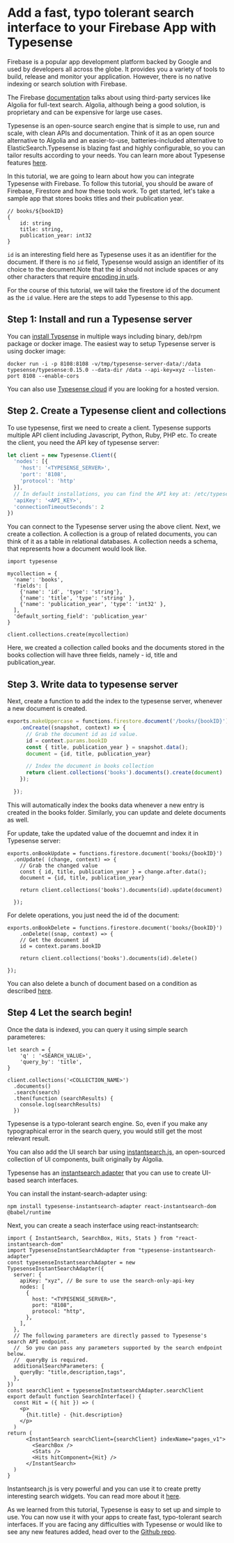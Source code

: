 # Add a fast, typo tolerant search interface to your Firebase App with Typesense

Firebase is a popular app development platform backed by Google and used by developers all across the globe. It provides you a variety of tools to build, release and monitor your application. However, there is no native indexing or search solution with Firebase. 

The Firebase [documentation](https://firebase.google.com/docs/firestore/solutions/search) talks about using third-party services like Algolia for full-text search. Algolia, although being a good solution, is proprietary and can be expensive for large use cases. 

Typesense is an open-source search engine that is simple to use, run and scale, with clean APIs and documentation. Think of it as an open source alternative to Algolia and an easier-to-use, batteries-included alternative to ElasticSearch.Typesense is blazing fast and highly configurable, so you can tailor results according to your needs. You can learn more about Typesense features [here](https://github.com/typesense/typesense#features).


In this tutorial, we are going to learn about how you can integrate Typesense with Firebase. To follow this tutorial, you should be aware of Firebase, Firestore and how these tools work. To get started, let's take a sample app that stores books titles and their publication year.

```javascript=
// books/${bookID}
{
    id: string
    title: string,
    publication_year: int32
}
```
`id` is an interesting field here as Typesense uses it as an identifier for the document. If there is no `id` field, Typesense would assign an identifier of its choice to the document.Note that the id should not include spaces or any other characters that require [encoding in urls](https://www.w3schools.com/tags/ref_urlencode.asp). 

For the course of this tutorial, we will take the firestore id of the document as the `id` value. Here are the steps to add Typesense to this app.

## Step 1: Install and run a Typesense server

You can [install Typsense](https://typesense.org/docs/0.19.0/guide/#install-typesense) in multiple ways including binary, deb/rpm package or docker image. The easiest way to setup Typesense server is using docker image:

```shell=
docker run -i -p 8108:8108 -v/tmp/typesense-server-data/:/data typesense/typesense:0.15.0 --data-dir /data --api-key=xyz --listen-port 8108 --enable-cors
```

You can also use [Typesense cloud](cloud.typesense.org) if you are looking for a hosted version. 


## Step 2. Create a Typesense client and collections

To use typesense, first we need to create a client. Typesense supports multiple API client including Javascript, Python, Ruby, PHP etc. To create the client, you need the API key of typesense server:

```javascript
let client = new Typesense.Client({
  'nodes': [{
    'host': '<TYPESENSE_SERVER>',
    'port': '8108',
    'protocol': 'http'
  }],
  // In default installations, you can find the API key at: /etc/typesense/typesense-server.ini
  'apiKey': '<API_KEY>',
  'connectionTimeoutSeconds': 2
})
```

You can connect to the Typesense server using the above client. Next, we create a collection. A collection is a group of related documents, you can think of it as a table in relational databases. A collection needs a schema, that represents how a document would look like. 

```javascript=
import typesense

mycollection = {
  'name': 'books',
  'fields': [
    {'name': 'id', 'type': 'string'},
    {'name': 'title', 'type': 'string' },
    {'name': 'publication_year', 'type': 'int32' },
  ],
  'default_sorting_field': 'publication_year'
}

client.collections.create(mycollection)
```

Here, we created a collection called books and the documents stored in the books collection will have three fields, namely - id, title and publication_year.

## Step 3. Write data to typesense server

Next, create a function to add the index to the typesense server, whenever a new document is created. 

```javascript
exports.makeUppercase = functions.firestore.document('/books/{bookID}')
    .onCreate((snapshot, context) => {
      // Grab the document id as id value.
      id = context.params.bookID
      const { title, publication_year } = snapshot.data();
      document = {id, title, publication_year}

      // Index the document in books collection  
      return client.collections('books').documents().create(document)
    });

  });
```

This will automatically index the books data whenever a new entry is created in the books folder. Similarly, you can update and delete documents as well.

For update, take the updated value of the docuemnt and index it in Typesense server:

```javascript=
exports.onBookUpdate = functions.firestore.document('books/{bookID}')
  .onUpdate( (change, context) => {
    // Grab the changed value
    const { id, title, publication_year } = change.after.data();
    document = {id, title, publication_year}

    return client.collections('books').documents(id).update(document)

  });
```

For delete operations, you just need the id of the document:

```javascript=
exports.onBookDelete = functions.firestore.document('books/{bookID}')
    .onDelete((snap, context) => {
    // Get the document id
    id = context.params.bookID

    return client.collections('books').documents(id).delete()

});

```

You can also delete a bunch of document based on a condition as described [here](https://typesense.org/docs/0.19.0/api/#delete-document).

## Step 4 Let the search begin!

Once the data is indexed, you can query it using simple search parameteres:

```javascript=
let search = {
	'q' : '<SEARCH_VALUE>',
	'query_by': 'title',
}

client.collections('<COLLECTION_NAME>')
  .documents()
  .search(search)
  .then(function (searchResults) {
    console.log(searchResults)
  })
```

Typesense is a typo-tolerant search engine. So, even if you make any typographical error in the search query, you would still get the most relevant result.

You can also add the UI search bar using [instantsearch.js](https://github.com/algolia/instantsearch.js), an open-sourced collection of UI components, built originally by Algolia.

Typesense has an [instantsearch adapter](https://github.com/typesense/typesense-instantsearch-adapter) that you can use to create UI-based search interfaces. 

You can install the instant-search-adapter using:

```shell=
npm install typesense-instantsearch-adapter react-instantsearch-dom @babel/runtime
```

Next, you can create a seach insterface using react-instantsearch:

```javascript=
import { InstantSearch, SearchBox, Hits, Stats } from "react-instantsearch-dom"
import TypesenseInstantSearchAdapter from "typesense-instantsearch-adapter"
const typesenseInstantsearchAdapter = new TypesenseInstantSearchAdapter({
  server: {
    apiKey: "xyz", // Be sure to use the search-only-api-key
    nodes: [
      {
        host: "<TYPESENSE_SERVER>",
        port: "8108",
        protocol: "http",
      },
    ],
  },
  // The following parameters are directly passed to Typesense's search API endpoint.
  //  So you can pass any parameters supported by the search endpoint below.
  //  queryBy is required.
  additionalSearchParameters: {
    queryBy: "title,description,tags",
  },
})
const searchClient = typesenseInstantsearchAdapter.searchClient
export default function SearchInterface() {
  const Hit = ({ hit }) => (
    <p>
      {hit.title} - {hit.description}
    </p>
  )
return (
      <InstantSearch searchClient={searchClient} indexName="pages_v1">
        <SearchBox />
        <Stats />
        <Hits hitComponent={Hit} />
      </InstantSearch>
  )
}
```

Instantsearch.js is very powerful and you can use it to create pretty interesting search widgets. You can read more about it [here](https://www.algolia.com/doc/guides/building-search-ui/widgets/showcase/react/).


As we learned from this tutorial, Typesense is easy to set up and simple to use. You can now use it with your apps to create fast, typo-tolerant search interfaces. If you are facing any difficulties with Typesense or would like to see any new features added, head over to the [Github repo](https://github.com/typesense/typesense).
